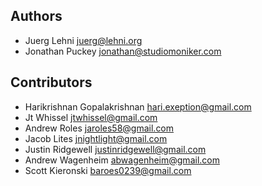 ## Authors

- Juerg Lehni <juerg@lehni.org>
- Jonathan Puckey <jonathan@studiomoniker.com>

## Contributors

- Harikrishnan Gopalakrishnan <hari.exeption@gmail.com>
- Jt Whissel <jtwhissel@gmail.com>
- Andrew Roles <jaroles58@gmail.com>
- Jacob Lites <jnightlight@gmail.com>
- Justin Ridgewell <justinridgewell@gmail.com>
- Andrew Wagenheim <abwagenheim@gmail.com>
- Scott Kieronski <baroes0239@gmail.com>
